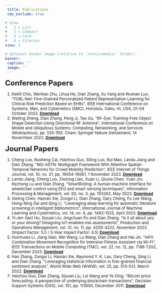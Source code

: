 ```yaml
---
 title: Publications
 cms_exclude: true

# View.
#   1 = List
#   2 = Compact
#   3 = Card
#   4 = Citation
view: 1

# Optional header image (relative to `static/media/` folder).
banner:
 caption: ''
 image: ''
---
```



<font size=5> **Conference Papers** </font>

<font size=2>

1. KaKit Chio, Wenhao Zhu, Lihua He, Dian Zhang, Xu Yang and Wuman Luo, "FGRL-Net: Fine-Grained Personalized Patient Representation Learning for Clinical Risk Prediction Based on EHRs", IEEE International Conference on Systems, Man, and Cybernetics (SMC), Honolulu, Oahu, HI, USA, 01-04 October 2023. [**Download**](/2023_SMC_FGRL-Net/2023_SMC_FGRL-Net.pdf)
1. Weiling Zheng, Dian Zhang, Peng Ji, Tao Gu, "RF-Eye: Training-Free Object Shape Detection Using Directional RF Antenna", International Conference on Mobile and Ubiquitous Systems: Computing, Networking, and Services (Mobiquitous), pp. 535-555. Cham: Springer Nature Switzerland, 14 Novermber 2022. [**Download**](/2022_Mobiquitous_RF-Eye/2022_Mobiquitous_RF-Eye.pdf)

</font>



<font size=5> **Journal Papers** </font>

<font size=2>
  
1. Cheng Luo, Rusheng Cai, Haizhou Guo, Siting Luo, Rui Mao, Landu Jiang and Dian Zhang, "MG-ASTN: Multigraph Framework With Attentive Spatial–Temporal Networks for Crowd Mobility Prediction", IEEE Internet of Things Journal, vol. 10, no. 21, pp. 19054-19061, 1 November 2023. [**Download**](2023_IOTJ_MG-ASTN/2023_IOTJ_MG-ASTN)
1. Landu Jiang, Cheng Luo, Zexiong Liao, Xuan Li, Qiuxia Chen, Yuan Jin, Kezhong Lu and Dian Zhang. "SmartRolling: A human–machine interface for wheelchair control using EEG and smart sensing techniques", Information Processing & Management, vol. 60, no. 3, pp. 103262, May 2023. [**Download**](2023_IPM_SmartRolling/2023_IPM_SmartRolling.pdf)
1. Xieling Chen, Haoran Xie, Zongxi Li, Dian Zhang, Gary Cheng, Fu Lee Wang, Hong-Ning Dai and Qing Li. "Leveraging deep learning for automatic literature screening in intelligent bibliometrics", International Journal of Machine Learning and Cybernetics, vol. 14, no. 4, pp. 1483-1525, April 2023. [**Download**](2023_IJMLC_Leveraging-deep-learning/2023_IJMLC_Leveraging-deep-learning.pdf)
1. Yi‐Jen (Ian) Ho, Siyuan Liu, Jingchuan Pu and Dian Zhang. "Is it all about you or your driving? Designing IoT‐enabled risk assessments", Production and Operations Management, vol. 31, no. 11, pp. 4205-4222, November 2022. (Impact Factor: 5.0 / 5-Year Impact Factor: 6.5) [**Download**](2022_POM_driving_risk/2022_POM_driving_risk.pdf)
1. Huichuwu Li, Jiang Xiao, Wei Wang, Lu Wang, Dian Zhang and Hai Jin. "InFit: Combination Movement Recognition for Intensive Fitness Assistant via Wi-Fi", IEEE Transactions on Mobile Computing (TMC), vol. 22, no. 12, pp. 7188-7202, December 2023. [**Download**](2022_TMC_InFit/2022_TMC_InFit.pdf)
1. Han Zhang, Zongxi Li, Haoran Xie, Raymond Y. K. Lau, Gary Cheng, Qing Li and Dian Zhang. "Leveraging statistical information in fine-grained financial sentiment analysis", World Wide Web (WWW), vol. 25, pp. 513–531, March 2022. [**Download**](2022_WWW_financial_sentiment/2022_WWW_financial_sentiment.pdf)
1. Haizhou Guo, Dian Zhang, Siyuan Liu, Lei Wang and Ye Ding. "Bitcoin price forecasting: A perspective of underlying blockchain transactions", Decision Support Systems (DSS), vol. 151, pp. 113650,  December 2011.  [**Download**](2021_DSS_Bitcoin/2021_DSS_Bitcoin.pdf)
  
</font>
